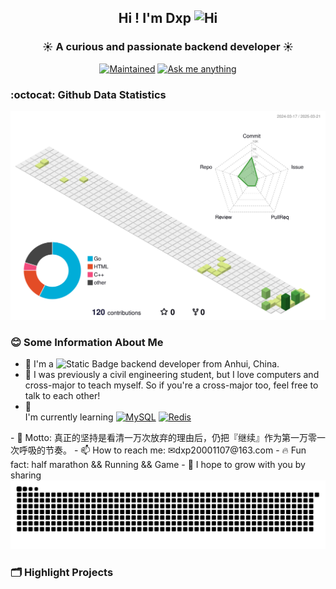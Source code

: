 <div align="center">

## Hi ! I'm Dxp <img src="https://cdn.jsdelivr.net/gh/MaleWeb/picture/images/techblog/hi.gif" width="25" alt="Hi">

### ☀️ A curious and passionate backend developer ☀️

[![Maintained](https://img.shields.io/badge/Maintained%3F-yes-green.svg)](https://github.com/dwhdxp) 
[![Ask me anything](https://img.shields.io/badge/Ask%20me-anything-1abc9c.svg)](https://github.com/dwhdxp)

</div>

### :octocat: Github Data Statistics

<div align="center">
  <img src="./profile-3d-contrib/profile-green-animate.svg" alt="Profile Green Animate">
</div>

### 😊 Some Information About Me

- 🔭 I'm a ![Static Badge](https://img.shields.io/badge/Golang%20%26%20C%2B%2B-blue) backend developer from Anhui, China.
- 🤔 I was previously a civil engineering student, but I love computers and cross-major to teach myself. So if you're a cross-major too, feel free to talk to each other! 
- 🌱 <div align="left">
  I'm currently learning
  <a href="#"><img src="https://img.shields.io/badge/mysql-4479A1.svg?style=for-the-badge&logo=mysql&logoColor=white" alt="MySQL"></a>
  <a href="#"><img src="https://img.shields.io/badge/redis-%23DD0031.svg?style=for-the-badge&logo=redis&logoColor=white" alt="Redis"></a>
</div>
- 🚀 Motto: 真正的坚持是看清一万次放弃的理由后，仍把『继续』作为第一万零一次呼吸的节奏。
- 📫 How to reach me: ✉dxp20001107@163.com
- 🔥 Fun fact: half marathon && Running && Game
- 💬 I hope to grow with you by sharing

<div align="center">
    <picture>
      <source media="(prefers-color-scheme: dark)" srcset="https://raw.githubusercontent.com/dwhdxp/dwhdxp/output/github-contribution-grid-snake-dark.svg">
      <source media="(prefers-color-scheme: light)" srcset="https://raw.githubusercontent.com/dwhdxp/dwhdxp/output/github-contribution-grid-snake.svg">
      <img alt="github contribution grid snake animation" src="https://raw.githubusercontent.com/dwhdxp/dwhdxp/output/github-contribution-grid-snake.svg">
    </picture>
</div>

### 🗂️ Highlight Projects

<!--
**dwhdxp/dwhdxp** is a ✨ _special_ ✨ repository because its `README.md` (this file) appears on your GitHub profile.

Here are some ideas to get you started:

- 🔭 I'm currently working on ...
- 🌱 I'm currently learning ...
- 👯 I'm looking to collaborate on ...
- 🤔 I'm looking for help with ...
- 💬 Ask me about ...
- 📫 How to reach me: ...
- 😄 Pronouns: ...
- ⚡ Fun fact: ...
-->

[def]: ./profile-3d-contrib/profile-gitblock.svg